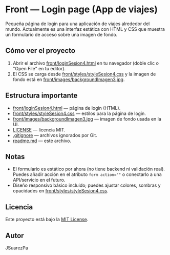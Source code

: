 # Front — Login page (App de viajes)

Pequeña página de login para una aplicación de viajes alrededor del mundo. Actualmente es una interfaz estática con HTML y CSS que muestra un formulario de acceso sobre una imagen de fondo.

## Cómo ver el proyecto
1. Abrir el archivo [front/loginSesion4.html](front/loginSesion4.html) en tu navegador (doble clic o "Open File" en tu editor).
2. El CSS se carga desde [front/styles/styleSesion4.css](front/styles/styleSesion4.css) y la imagen de fondo está en [front/images/backgroundImagen3.jpg](front/images/backgroundImagen3.jpg).

## Estructura importante
- [front/loginSesion4.html](front/loginSesion4.html) — página de login (HTML).
- [front/styles/styleSesion4.css](front/styles/styleSesion4.css) — estilos para la página de login.
- [front/images/backgroundImagen3.jpg](front/images/backgroundImagen3.jpg) — imagen de fondo usada en la UI.
- [LICENSE](LICENSE) — licencia MIT.
- [.gitignore](.gitignore) — archivos ignorados por Git.
- [readme.md](readme.md) — este archivo.

## Notas
- El formulario es estático por ahora (no tiene backend ni validación real). Puedes añadir acción en el atributo `form action=""` o conectarlo a una API/servicio en el futuro.
- Diseño responsivo básico incluido; puedes ajustar colores, sombras y opacidades en [front/styles/styleSesion4.css](front/styles/styleSesion4.css).

## Licencia
Este proyecto está bajo la [MIT License](LICENSE).

## Autor
JSuarezPa